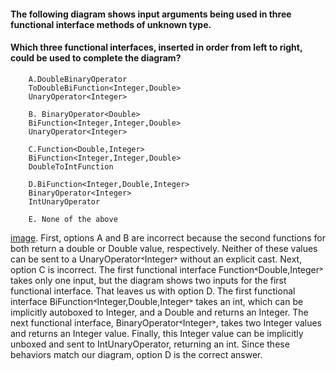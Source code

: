 #### The following diagram shows input arguments being used in three functional interface methods of unknown type.
#### Which three functional interfaces, inserted in order from left to right, could be used to complete the diagram?

```
    A.DoubleBinaryOperator
    ToDoubleBiFunction<Integer,Double>
    UnaryOperator<Integer>

    B. BinaryOperator<Double>
    BiFunction<Integer,Integer,Double>
    UnaryOperator<Integer>

    C.Function<Double,Integer>
    BiFunction<Integer,Integer,Double>
    DoubleToIntFunction

    D.BiFunction<Integer,Double,Integer>
    BinaryOperator<Integer>
    IntUnaryOperator

    E. None of the above
```

[image](./int_double_int.jpg). 
 First, options A and B are incorrect because the second functions
 for both return a double or Double value, respectively.
 Neither of these values can be sent to a UnaryOperator˂Integer˃ without an explicit cast.
 Next, option C is incorrect.
 The first functional interface Function˂Double,Integer˃ takes only one input,
 but the diagram shows two inputs for the first functional interface.
That leaves us with option D. The first functional interface
BiFunction˂Integer,Double,Integer˃ takes an int, which can be implicitly autoboxed to Integer,
and a Double and returns an Integer. The next functional interface, BinaryOperator˂Integer˃,
takes two Integer values and returns an Integer value.
Finally, this Integer value can be implicitly unboxed and sent to IntUnaryOperator, returning an int.
Since these behaviors match our diagram, option D is the correct answer.